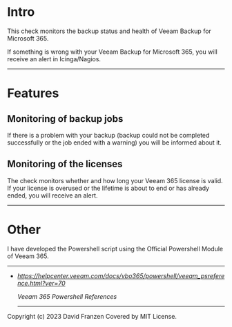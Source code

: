 # Intro 

This check monitors the backup status and health of Veeam Backup for Microsoft 365. 

If something is wrong with your Veeam Backup for Microsoft 365, you will receive an alert in Icinga/Nagios.

---

# Features

## Monitoring of backup jobs

If there is a problem with your backup (backup could not be completed successfully or the job ended with a warning) you will be informed about it.

## Monitoring of the licenses

The check monitors whether and how long your Veeam 365 license is valid. 
If your license is overused or the lifetime is about to end or has already ended, you will receive an alert. 

---

# Other
I have developed the Powershell script using the Official Powershell Module of Veeam 365.

---

- *https://helpcenter.veeam.com/docs/vbo365/powershell/veeam_psreference.html?ver=70*

  *Veeam 365 Powershell References*
  
  ---
 Copyright (c) 2023 David Franzen
 Covered by MIT License.
